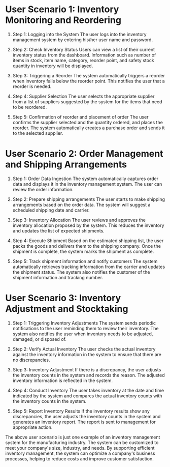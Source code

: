 # User Scenario 1: Inventory Monitoring and Reordering

1. Step 1: Logging into the System
The user logs into the inventory management system by entering his/her user name and password.

2. Step 2: Check Inventory Status
Users can view a list of their current inventory status from the dashboard. Information such as number of items in stock, item name, category, reorder point, and safety stock quantity in inventory will be displayed.

3. Step 3: Triggering a Reorder
The system automatically triggers a reorder when inventory falls below the reorder point. This notifies the user that a reorder is needed.

4. Step 4: Supplier Selection
The user selects the appropriate supplier from a list of suppliers suggested by the system for the items that need to be reordered.

5. Step 5: Confirmation of reorder and placement of order
The user confirms the supplier selected and the quantity ordered, and places the reorder. The system automatically creates a purchase order and sends it to the selected supplier.

# User Scenario 2: Order Management and Shipping Arrangements

1. Step 1: Order Data Ingestion
The system automatically captures order data and displays it in the inventory management system. The user can review the order information.

2. Step 2: Prepare shipping arrangements
The user starts to make shipping arrangements based on the order data. The system will suggest a scheduled shipping date and carrier.

3. Step 3: Inventory Allocation
The user reviews and approves the inventory allocation proposed by the system. This reduces the inventory and updates the list of expected shipments.

4. Step 4: Execute Shipment
Based on the estimated shipping list, the user packs the goods and delivers them to the shipping company. Once the shipment is complete, the system marks the shipment as complete.

5. Step 5: Track shipment information and notify customers
The system automatically retrieves tracking information from the carrier and updates the shipment status. The system also notifies the customer of the shipment information and tracking number.

# User Scenario 3: Inventory Adjustment and Stocktaking

1. Step 1: Triggering Inventory Adjustments
The system sends periodic notifications to the user reminding them to review their inventory. The system also notifies the user when inventory needs to be adjusted, damaged, or disposed of.

2. Step 2: Verify Actual Inventory
The user checks the actual inventory against the inventory information in the system to ensure that there are no discrepancies.

3. Step 3: Inventory Adjustment
If there is a discrepancy, the user adjusts the inventory counts in the system and records the reason. The adjusted inventory information is reflected in the system.

4. Step 4: Conduct Inventory
The user takes inventory at the date and time indicated by the system and compares the actual inventory counts with the inventory counts in the system.

5. Step 5: Report Inventory Results
If the inventory results show any discrepancies, the user adjusts the inventory counts in the system and generates an inventory report. The report is sent to management for appropriate action.

The above user scenario is just one example of an inventory management system for the manufacturing industry. The system can be customized to meet your company's size, industry, and needs. By supporting efficient inventory management, the system can optimize a company's business processes, helping to reduce costs and improve customer satisfaction.